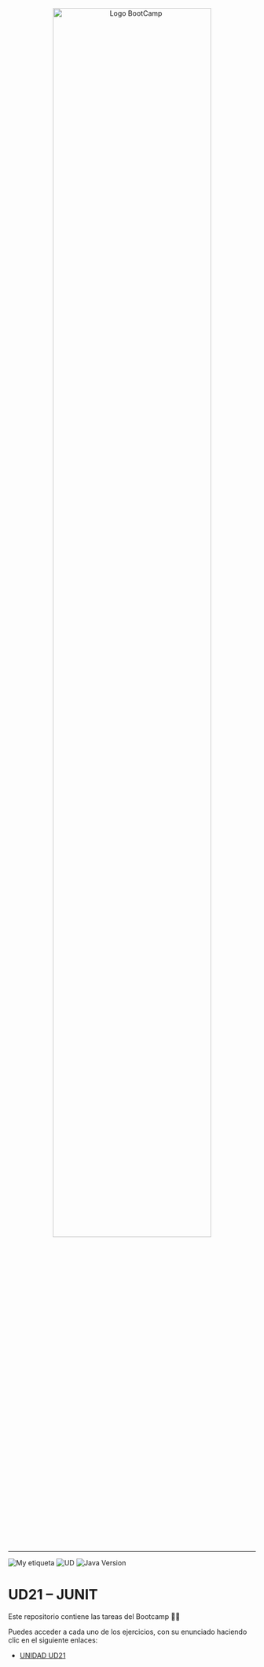 <div align="center"><img width="80%"  src="https://github.com/TECHMA-Bootcamp-FullStack-Java-Angular/dmb-tsys-java-2909-ta03a/blob/main/utils/BootCamp-reduced.gif?raw=true"  alt="Logo BootCamp" /></div>
<hr>

![My etiqueta](https://img.shields.io/badge/David%20Maza-DiveCode%F0%9F%90%99-blue) ![UD](https://img.shields.io/badge/TA-21-orange)  ![Java Version](https://img.shields.io/badge/JUnic-5.6.2-red)

# UD21 – JUNIT

Este repositorio contiene las tareas del Bootcamp 👨‍💻

Puedes acceder a cada uno de los ejercicios, con su enunciado haciendo clic en el siguiente enlaces:

- [UNIDAD UD21](https://techma-bootcamp-fullstack-java-angular.github.io/dmb-tsys-JUnit-3010-t21/)


